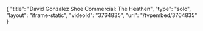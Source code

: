 {
    "title": "David Gonzalez Shoe Commercial: The Heathen",
    "type": "solo",
    "layout": "iframe-static",
    "videoId": "3764835",
    "url": "\/tvpembed\/3764835"
}